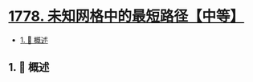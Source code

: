 # [1778. 未知网格中的最短路径【中等】](https://github.com/Tdahuyou/TNotes.leetcode/tree/main/notes/1778.%20%E6%9C%AA%E7%9F%A5%E7%BD%91%E6%A0%BC%E4%B8%AD%E7%9A%84%E6%9C%80%E7%9F%AD%E8%B7%AF%E5%BE%84%E3%80%90%E4%B8%AD%E7%AD%89%E3%80%91)

<!-- region:toc -->

- [1. 📝 概述](#1--概述)

<!-- endregion:toc -->

## 1. 📝 概述
